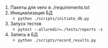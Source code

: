 1. Пакеты для venv в ./requirements.txt
2. Инициализация БД
   * `python ./scripts/initiate_db.py`
3. Запуск тестов
   * `pytest --alluredir=./tests/reports -s`
4. Запись в БД
   * `python ./scripts/record_results.py`
